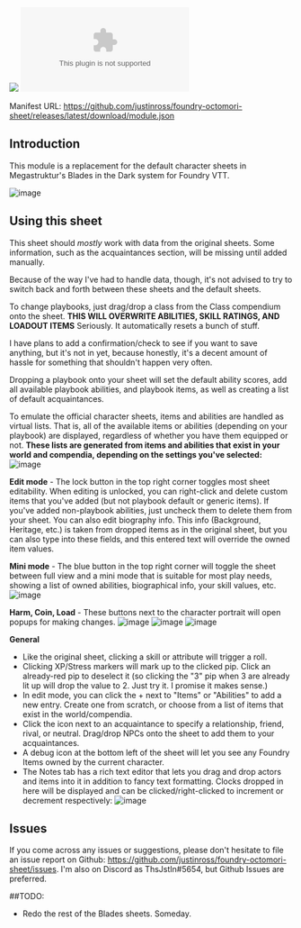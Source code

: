 ![](https://img.shields.io/badge/Foundry-v12-informational)
![Latest Release Download Count](https://img.shields.io/github/downloads/justinross/foundry-octomori-sheet/latest/module.zip)

Manifest URL: https://github.com/justinross/foundry-octomori-sheet/releases/latest/download/module.json

## Introduction

This module is a replacement for the default character sheets in Megastruktur's Blades in the Dark system for Foundry VTT.

![image](https://user-images.githubusercontent.com/1120106/216141625-74de80cf-5084-4876-a50e-84d416883cdd.png)

## Using this sheet

This sheet should _mostly_ work with data from the original sheets. Some information, such as the acquaintances section, will be missing until added manually.

Because of the way I've had to handle data, though, it's not advised to try to switch back and forth between these sheets and the default sheets.

To change playbooks, just drag/drop a class from the Class compendium onto the sheet. **THIS WILL OVERWRITE ABILITIES, SKILL RATINGS, AND LOADOUT ITEMS** Seriously. It automatically resets a bunch of stuff.

I have plans to add a confirmation/check to see if you want to save anything, but it's not in yet, because honestly, it's a decent amount of hassle for something that shouldn't happen very often.

Dropping a playbook onto your sheet will set the default ability scores, add all available playbook abilities, and playbook items, as well as creating a list of default acquaintances.

To emulate the official character sheets, items and abilities are handled as virtual lists. That is, all of the available items or abilities (depending on your playbook) are displayed, regardless of whether you have them equipped or not. **These lists are generated from items and abilities that exist in your world and compendia, depending on the settings you've selected:**
![image](https://user-images.githubusercontent.com/1120106/216142514-9df5fe55-a34e-4742-949c-dfe3b403ff53.png)

**Edit mode** - The lock button in the top right corner toggles most sheet editability. When editing is unlocked, you can right-click and delete custom items that you've added (but not playbook default or generic items). If you've added non-playbook abilities, just uncheck them to delete them from your sheet. You can also edit biography info. This info (Background, Heritage, etc.) is taken from dropped items as in the original sheet, but you can also type into these fields, and this entered text will override the owned item values.

**Mini mode** - The blue button in the top right corner will toggle the sheet between full view and a mini mode that is suitable for most play needs, showing a list of owned abilities, biographical info, your skill values, etc.
![image](https://user-images.githubusercontent.com/1120106/216145006-19d4cbbf-139a-4d34-b583-dc360866d24a.png)

**Harm, Coin, Load** - These buttons next to the character portrait will open popups for making changes.
![image](https://user-images.githubusercontent.com/1120106/216145069-ec877fe2-849b-4218-b951-0aaef93bd051.png)
![image](https://user-images.githubusercontent.com/1120106/216145092-670a6294-8142-4572-83ed-1a10475fc210.png)
![image](https://user-images.githubusercontent.com/1120106/216145138-3ecffb48-e849-4d9d-8559-836b1f2eb989.png)

**General**

- Like the original sheet, clicking a skill or attribute will trigger a roll.
- Clicking XP/Stress markers will mark up to the clicked pip. Click an already-red pip to deselect it (so clicking the "3" pip when 3 are already lit up will drop the value to 2. Just try it. I promise it makes sense.)
- In edit mode, you can click the + next to "Items" or "Abilities" to add a new entry. Create one from scratch, or choose from a list of items that exist in the world/compendia.
- Click the icon next to an acquaintance to specify a relationship, friend, rival, or neutral. Drag/drop NPCs onto the sheet to add them to your acquaintances.
- A debug icon at the bottom left of the sheet will let you see any Foundry Items owned by the current character.
- The Notes tab has a rich text editor that lets you drag and drop actors and items into it in addition to fancy text formatting. Clocks dropped in here will be displayed and can be clicked/right-clicked to increment or decrement respectively:
  ![image](https://user-images.githubusercontent.com/1120106/216145578-e4cb992f-2721-40f2-b09f-8b6e5e337238.png)

## Issues

If you come across any issues or suggestions, please don't hesitate to file an issue report on Github: https://github.com/justinross/foundry-octomori-sheet/issues. I'm also on Discord as ThsJstIn#5654, but Github Issues are preferred.

##TODO:

- Redo the rest of the Blades sheets. Someday.
